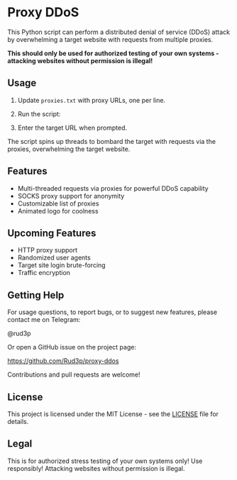 # Proxy DDoS

This Python script can perform a distributed denial of service (DDoS) attack by overwhelming a target website with requests from multiple proxies.

**This should only be used for authorized testing of your own systems - attacking websites without permission is illegal!** 

## Usage

1. Update `proxies.txt` with proxy URLs, one per line.

2. Run the script: 

3. Enter the target URL when prompted.

The script spins up threads to bombard the target with requests via the proxies, overwhelming the target website.

## Features

- Multi-threaded requests via proxies for powerful DDoS capability  
- SOCKS proxy support for anonymity
- Customizable list of proxies
- Animated logo for coolness

## Upcoming Features

- HTTP proxy support
- Randomized user agents  
- Target site login brute-forcing
- Traffic encryption

## Getting Help 

For usage questions, to report bugs, or to suggest new features, please contact me on Telegram: 

@rud3p

Or open a GitHub issue on the project page:

https://github.com/Rud3p/proxy-ddos

Contributions and pull requests are welcome!

## License

This project is licensed under the MIT License - see the [LICENSE](LICENSE) file for details.

## Legal 

This is for authorized stress testing of your own systems only! Use responsibly! Attacking websites without permission is illegal.
